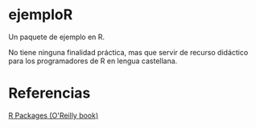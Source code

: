 # ejemploR
Un paquete de ejemplo en R. 

No tiene ninguna finalidad práctica, mas que servir de recurso didáctico para los programadores de R en lengua castellana.

# Referencias
[R Packages (O'Reilly book)](http://r-pkgs.had.co.nz/)
